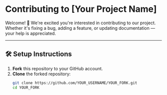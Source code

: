 # Contributing to [Your Project Name]

Welcome! 🎉 We're excited you're interested in contributing to our project. Whether it's fixing a bug, adding a feature, or updating documentation — your help is appreciated.

---

## 🛠️ Setup Instructions

1. **Fork** this repository to your GitHub account.
2. **Clone** the forked repository:
   ```bash
   git clone https://github.com/YOUR_USERNAME/YOUR_FORK.git
   cd YOUR_FORK

